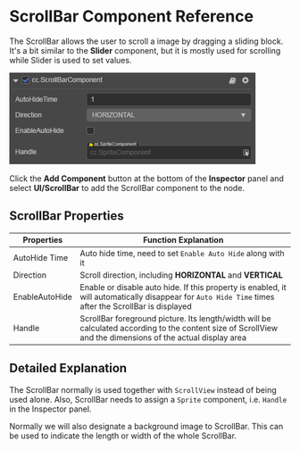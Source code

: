 # ScrollBar Component Reference

The ScrollBar allows the user to scroll a image by dragging a sliding block. It's a bit similar to the __Slider__ component, but it is mostly used for scrolling while Slider is used to set values.

![scrollbar.png](scroll/scrollbar.png)

Click the __Add Component__ button at the bottom of the __Inspector__ panel and select __UI/ScrollBar__ to add the ScrollBar component to the node.

## ScrollBar Properties

| Properties | Function Explanation |
| -------------- | ----------- |
| AutoHide Time | Auto hide time, need to set `Enable Auto Hide` along with it |
| Direction | Scroll direction, including __HORIZONTAL__ and __VERTICAL__
| EnableAutoHide | Enable or disable auto hide. If this property is enabled, it will automatically disappear for `Auto Hide Time` times after the ScrollBar is displayed |
| Handle | ScrollBar foreground picture. Its length/width will be calculated according to the content size of ScrollView and the dimensions of the actual display area |

## Detailed Explanation

The ScrollBar normally is used together with `ScrollView` instead of being used alone. Also, ScrollBar needs to assign a `Sprite` component, i.e. `Handle` in the Inspector panel.

Normally we will also designate a background image to ScrollBar. This can be used to indicate the length or width of the whole ScrollBar.
